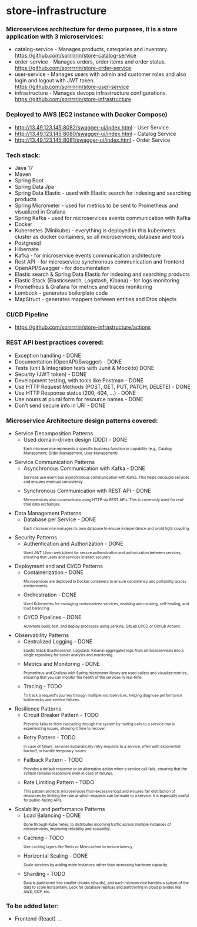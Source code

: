 # store-infrastructure

### Microservices architecture for demo purposes, it is a store application with 3 microservices:

* catalog-service - Manages products, categories and inventory.<br>
  https://github.com/sorrrrrin/store-catalog-service
* order-service - Manages orders, order items and order status.<br>
  https://github.com/sorrrrrin/store-order-service
* user-service - Manages users with admin and customer roles and also login and logout with JWT token.<br>
  https://github.com/sorrrrrin/store-user-service
* infrastructure - Manages devops infrastructure configurations.<br>
  https://github.com/sorrrrrin/store-infrastructure

### Deployed to AWS (EC2 instance with Docker Compose)
* http://13.49.123.145:8082/swagger-ui/index.html - User Service
* http://13.49.123.145:8080/swagger-ui/index.html - Catalog Service
* http://13.49.123.145:8081/swagger-ui/index.html - Order Service


### Tech stack:
* Java 17
* Maven
* Spring Boot
* Spring Data Jpa
* Spring Data Elastic - used with Elastic search for indexing and searching products
* Spring Micrometer - used for metrics to be sent to Prometheus and visualized in Grafana
* Spring Kafka - used for microservices events communication with Kafka
* Docker
* Kubernetes (Minikube) - everything is deployed in this kubernetes cluster as docker containers, so all microservices, database and tools
* Postgresql
* Hibernate
* Kafka - for microservice events communication architecture
* Rest API - for microservice synchronous communication and frontend
* OpenAPI/Swagger - for documentation
* Elastic search & Spring Data Elastic for indexing and searching products
* Elastic Stack (Elasticsearch, Logstash, Kibana) - for logs monitoring
* Prometheus & Grafana for metrics and traces monitoring
* Lombock - generates boilerplate code
* MapStruct - generates mappers between entities and Dtos objects

### CI/CD Pipeline
* https://github.com/sorrrrrin/store-infrastructure/actions

### REST API best practices covered:
* Exception handling - DONE
* Documentation (OpenAPI/Swagger) - DONE
* Tests (unit & integration tests with Junit & Mockito) DONE
* Security (JWT token) - DONE
* Development testing, with tools like Postman - DONE
* Use HTTP Request Methods (POST, GET, PUT, PATCH, DELETE) - DONE
* Use HTTP Response status (200, 404, ...) - DONE
* Use nouns at plural form for resource names - DONE
* Don't send secure info in URI - DONE

### Microservice Architecture design patterns covered:
* Service Decomposition Patterns
  * Used domain-driven design (DDD) - DONE <p style="font-size:10px;">Each microservice represents a specific business function or capability (e.g., Catalog Management, Order Management, User Management)</p>
* Service Communication Patterns
  * Asynchronous Communication with Kafka - DONE <p style="font-size:10px;">Services use event bus asynchronous communication with Kafka. This helps decouple services and ensures eventual consistency.</p>
  * Synchronous Communication with REST API - DONE <p style="font-size:10px;">Microservices also communicate using HTTP via REST APIs. This is commonly used for real-time data exchanges.</p>
* Data Management Patterns
  * Database per Service - DONE <p style="font-size:10px;">Each microservice manages its own database to ensure independence and avoid tight coupling.</p>
* Security Patterns
  * Authentication and Authorization - DONE <p style="font-size:10px;">Used JWT (Json web token) for secure authentication and authorization between services, ensuring that users and services interact securely.</p>
* Deployment and and CI/CD Patterns
  * Containerization - DONE <p style="font-size:10px;">Microservices are deployed in Docker containers to ensure consistency and portability across environments.</p>
  * Orchestration - DONE <p style="font-size:10px;">Used Kubernetes for managing containerized services, enabling auto-scaling, self-healing, and load balancing.</p>
  * CI/CD Pipelines - DONE <p style="font-size:10px;">Automate build, test, and deploy processes using Jenkins, GitLab CI/CD or GitHub Actions.</p>
* Observability Patterns
  * Centralized Logging - DONE <p style="font-size:10px;">Elastic Stack (Elasticsearch, Logstash, Kibana) aggregates logs from all microservices into a single repository for easier analysis and monitoring.</p>
  * Metrics and Monitoring - DONE <p style="font-size:10px;">Prometheus and Grafana with Spring micrometer library are used collect and visualize metrics, ensuring that you can monitor the health of the services in real-time.</p>
  * Tracing - TODO <p style="font-size:10px;">To track a request's journey through multiple microservices, helping diagnose performance bottlenecks and service failures.</p>
* Resilience Patterns
  * Circuit Breaker Pattern - TODO <p style="font-size:10px;">Prevents failures from cascading through the system by halting calls to a service that is experiencing issues, allowing it time to recover.</p>
  * Retry Pattern - TODO <p style="font-size:10px;">In case of failure, services automatically retry requests to a service, often with exponential backoff, to handle temporary issues.</p>
  * Fallback Pattern - TODO <p style="font-size:10px;">Provides a default response or an alternative action when a service call fails, ensuring that the system remains responsive even in case of failures.</p>
  * Rate Limiting Pattern - TODO <p style="font-size:10px;">This pattern protects microservices from excessive load and ensures fair distribution of resources by limiting the rate at which requests can be made to a service. It is especially useful for public-facing APIs.</p>
* Scalability and performance Patterns
  * Load Balancing - DONE <p style="font-size:10px;">Done through Kubernetes, to distributes incoming traffic across multiple instances of microservices, improving reliability and scalability.</p>
  * Caching - TODO <p style="font-size:10px;">Use caching layers like Redis or Memcached to reduce latency.</p>
  * Horizontal Scaling - DONE <p style="font-size:10px;">Scale services by adding more instances rather than increasing hardware capacity.</p>
  * Sharding - TODO <p style="font-size:10px;">Data is partitioned into smaller chunks (shards), and each microservice handles a subset of the data to scale horizontally. Look for database replicas and partitioning in cloud provides like AWS, GCP, etc.</p>

### To be added later:
* Frontend (React)
  ...
